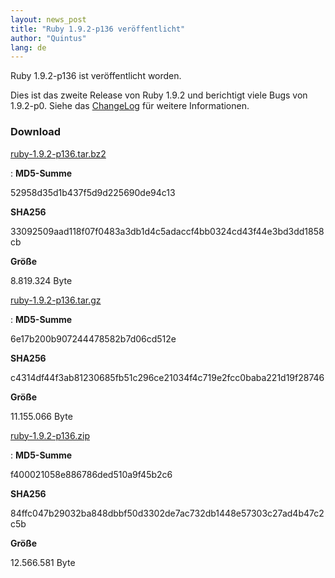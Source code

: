 ```yaml
---
layout: news_post
title: "Ruby 1.9.2-p136 veröffentlicht"
author: "Quintus"
lang: de
---
```


Ruby 1.9.2-p136 ist veröffentlicht worden.

Dies ist das zweite Release von Ruby 1.9.2 und berichtigt viele Bugs von
1.9.2-p0. Siehe das [ChangeLog][1] für weitere Informationen.

### Download

[ruby-1.9.2-p136.tar.bz2][2]

: **MD5-Summe**

  52958d35d1b437f5d9d225690de94c13

  **SHA256**

  33092509aad118f07f0483a3db1d4c5adaccf4bb0324cd43f44e3bd3dd1858cb

  **Größe**

  8\.819.324 Byte

[ruby-1.9.2-p136.tar.gz][3]

: **MD5-Summe**

  6e17b200b907244478582b7d06cd512e

  **SHA256**

  c4314df44f3ab81230685fb51c296ce21034f4c719e2fcc0baba221d19f28746

  **Größe**

  11\.155.066 Byte

[ruby-1.9.2-p136.zip][4]

: **MD5-Summe**

  f400021058e886786ded510a9f45b2c6

  **SHA256**

  84ffc047b29032ba848dbbf50d3302de7ac732db1448e57303c27ad4b47c2c5b

  **Größe**

  12\.566.581 Byte



[1]: https://svn.ruby-lang.org/repos/ruby/tags/v1_9_2_136/ChangeLog
[2]: https://cache.ruby-lang.org/pub/ruby/1.9/ruby-1.9.2-p136.tar.bz2
[3]: https://cache.ruby-lang.org/pub/ruby/1.9/ruby-1.9.2-p136.tar.gz
[4]: https://cache.ruby-lang.org/pub/ruby/1.9/ruby-1.9.2-p136.zip
